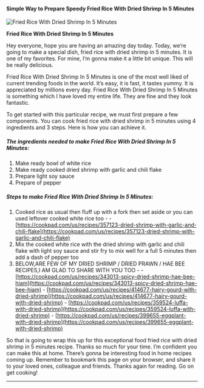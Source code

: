             

#### Simple Way to Prepare Speedy Fried Rice With Dried Shrimp In 5 Minutes

![Fried Rice With Dried Shrimp In 5 Minutes](https://img-global.cpcdn.com/recipes/4747800993595392/751x532cq70/fried-rice-with-dried-shrimp-in-5-minutes-recipe-main-photo.jpg)

**Fried Rice With Dried Shrimp In 5 Minutes**

Hey everyone, hope you are having an amazing day today. Today, we’re going to make a special dish, fried rice with dried shrimp in 5 minutes. It is one of my favorites. For mine, I’m gonna make it a little bit unique. This will be really delicious.

Fried Rice With Dried Shrimp In 5 Minutes is one of the most well liked of current trending foods in the world. It’s easy, it is fast, it tastes yummy. It is appreciated by millions every day. Fried Rice With Dried Shrimp In 5 Minutes is something which I have loved my entire life. They are fine and they look fantastic.

To get started with this particular recipe, we must first prepare a few components. You can cook fried rice with dried shrimp in 5 minutes using 4 ingredients and 3 steps. Here is how you can achieve it.

##### The ingredients needed to make Fried Rice With Dried Shrimp In 5 Minutes:

1.  Make ready bowl of white rice
2.  Make ready cooked dried shrimp with garlic and chili flake
3.  Prepare light soy sauce
4.  Prepare of pepper

##### Steps to make Fried Rice With Dried Shrimp In 5 Minutes:

1.  Cooked rice as usual then fluff up with a fork then set aside or you can used leftover cooked white rice too - - [https://cookpad.com/us/recipes/357123-dried-shrimp-with-garlic-and-chili-flake](https://cookpad.com/us/recipes/357123-dried-shrimp-with-garlic-and-chili-flake)
2.  Mix the cooked white rice with the dried shrimp with garlic and chili flake with light soy sauce and stir fry to mix well for a full 5 minutes then add a dash of pepper too
3.  BELOW,ARE FEW OF MY DRIED SHRIMP / DRIED PRAWN / HAE BEE RECIPES,I AM GLAD TO SHARE WITH YOU TOO - - [https://cookpad.com/us/recipes/343013-spicy-dried-shrimp-hae-bee-hiam](https://cookpad.com/us/recipes/343013-spicy-dried-shrimp-hae-bee-hiam) - [https://cookpad.com/us/recipes/414677-hairy-gourd-with-dried-shrimp](https://cookpad.com/us/recipes/414677-hairy-gourd-with-dried-shrimp) - [https://cookpad.com/us/recipes/359524-luffa-with-dried-shrimp](https://cookpad.com/us/recipes/359524-luffa-with-dried-shrimp) - [https://cookpad.com/us/recipes/399655-eggplant-with-dried-shrimp](https://cookpad.com/us/recipes/399655-eggplant-with-dried-shrimp)

So that is going to wrap this up for this exceptional food fried rice with dried shrimp in 5 minutes recipe. Thanks so much for your time. I’m confident you can make this at home. There’s gonna be interesting food in home recipes coming up. Remember to bookmark this page on your browser, and share it to your loved ones, colleague and friends. Thanks again for reading. Go on get cooking!

* * *